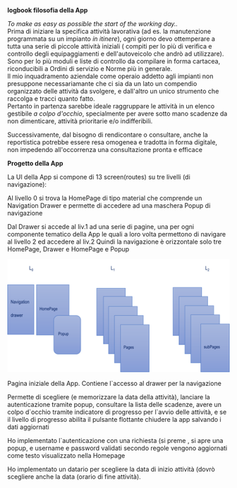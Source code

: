 **logbook filosofia della App**

*To make as easy as possible the start of the working day..*\
Prima di iniziare la specifica attività lavorativa (ad es. la
manutenzione programmata su un impianto *in itinere*), ogni giorno devo
ottemperare a tutta una serie di piccole attività iniziali ( compiti per
lo più di verifica e controllo degli equipaggiamenti e dell\'autoveicolo
che andrò ad utilizzare).\
Sono per lo più moduli e liste di controllo da compilare in forma
cartacea, riconducibili a Ordini di servizio e Norme più in generale.\
Il mio inquadramento aziendale come operaio addetto agli impianti non
presuppone necessariamante che ci sia da un lato un compendio
organizzato delle attività da svolgere, e dall\'altro un unico strumento
che raccolga e tracci quanto fatto.\
Pertanto in partenza sarebbe ideale raggruppare le attività in un elenco
gestibile *a colpo d\'occhio*, specialmente per avere sotto mano
scadenze da non dimenticare, attività prioritarie e/o indifferibili.

Successivamente, dal bisogno di rendicontare o consultare, anche la
reportistica potrebbe essere resa omogenea e tradotta in forma digitale,
non impedendo all\'occorrenza una consultazione pronta e efficace

**Progetto della App**

La UI della App si compone di 13 screen(routes) su tre livelli (di
navigazione):

Al livello 0 si trova la HomePage di tipo material che comprende un
Navigation Drawer e permette di accedere ad una maschera Popup di
navigazione

Dal Drawer si accede al liv.1 ad una serie di pagine, una per ogni
componente tematico della App le quali a loro volta permettono di
navigare al livello 2 ed accedere al liv.2 Quindi la navigazione è
orizzontale solo tre HomePage, Drawer e HomePage e Popup

![Struttura Navigazione](lib\assets\StrutturaNavigazione.png)

Pagina iniziale della App. Contiene l\`accesso al drawer per la
navigazione

Permette di scegliere (e memorizzare la data della attività), lanciare
la autenticazione tramite popup, consultare la lista delle scadenze,
avere un colpo d\`occhio tramite indicatore di progresso per l\`avvio
delle attività, e se il livello di progresso abilita il pulsante
flottante chiudere la app salvando i dati aggiornati

Ho implementato l\`autenticazione con una richiesta (si preme , si apre
una popup, e username e password validati secondo regole vengono
aggiornati come testo visualizzato nella Homepage

Ho implementato un datario per scegliere la data di inizio attività
(dovrò scegliere anche la data (orario di fine attività).

